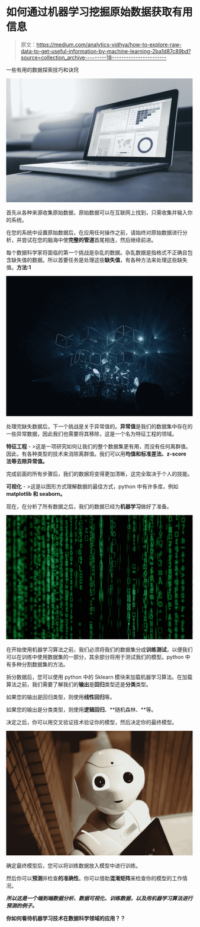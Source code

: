 # 如何通过机器学习挖掘原始数据获取有用信息

> 原文：<https://medium.com/analytics-vidhya/how-to-explore-raw-data-to-get-useful-information-by-machine-learning-2ba1d87c89bd?source=collection_archive---------18----------------------->

一些有用的数据探索技巧和诀窍

![](img/ab57e1afde9a261b36e0dc45a5304d93.png)

首先从各种来源收集原始数据，原始数据可以在互联网上找到，只需收集并输入你的系统。

在您的系统中设置原始数据后，在应用任何操作之前，请始终对原始数据进行分析，并尝试在您的脑海中使**完整的管道**首尾相连，然后继续前进。

每个数据科学家将面临的第一个挑战是杂乱的数据。杂乱数据是指格式不正确且包含缺失值的数据。所以首要任务是处理这些**缺失值**，有各种方法来处理这些缺失值。**方法:1**

![](img/bcacaf0925ff906bc05c767abb5f5d99.png)

处理完缺失数据后，下一个挑战是关于异常值的。**异常值**是我们的数据集中存在的一些异常数据，因此我们也需要将其移除，这是一个名为特征工程的领域。

**特征工程** - >这是一项研究如何让我们的整个数据集更有用，而没有任何离群值。因此，有各种类型的技术来消除离群值。我们可以用**均值和标准差法、z-score 法等去除异常值。**

完成前面的所有步骤后，我们的数据将变得更加清晰，这完全取决于个人的技能。

**可视化** - >这是以图形方式理解数据的最佳方式，python 中有许多库，例如 **matplotlib 和 seaborn。**

现在，在分析了所有数据之后，我们的数据已经为**机器学习**做好了准备。

![](img/25892fbf17ed2e55ad323d1a3deca305.png)

在开始使用机器学习算法之前，我们必须将我们的数据集分成**训练测试**，以便我们可以在训练中使用数据集的一部分，其余部分将用于测试我们的模型。python 中有多种分割数据集的方法。

拆分数据后，您可以使用 python 中的 Sklearn 模块来加载机器学习算法。在加载算法之前，我们需要了解我们的**输出**是**回归**类型还是**分类**类型。

如果您的输出是回归类型，则使用**线性回归**等。

如果您的输出是分类类型，则使用**逻辑回归**、**随机森林、**等。

决定之后，你可以用交叉验证技术验证你的模型，然后决定你的最终模型。

![](img/b9416c5d8cf9662ed9287ad7745dd643.png)

确定最终模型后，您可以将训练数据放入模型中进行训练。

然后你可以**预测**并检查**的准确性**。你可以借助**混淆矩阵**来检查你的模型的工作情况。

***所以这是一个端到端数据分析、数据可视化、训练数据，以及用机器学习算法进行预测的例子。***

**你如何看待机器学习技术在数据科学领域的应用？？**